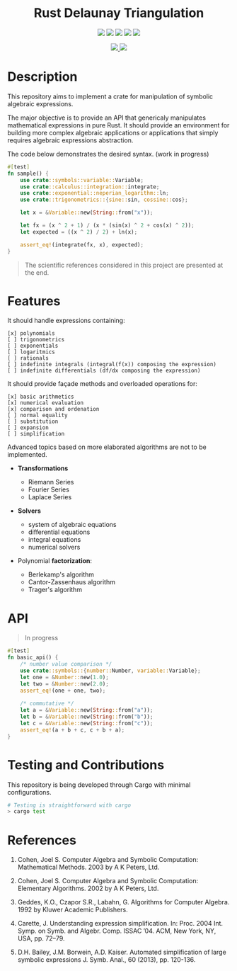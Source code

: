 <html>
<h1 align="center">Rust Delaunay Triangulation</h1>
<p align="center" >

<img src="https://img.shields.io/badge/Language-Rust-red.svg" />

<img src="https://img.shields.io/github/license/nelsonatgithub/ncas" />

<img src="https://img.shields.io/github/issues/nelsonatgithub/ncas" />

<img src="https://img.shields.io/github/stars/nelsonatgithub/ncas" />

<img src="https://img.shields.io/github/forks/nelsonatgithub/ncas" />

</p>
<p align="center" >

<a href="https://travis-ci.org/github/nelsonatgithub/ncas">
  <img src="https://travis-ci.org/nelsonatgithub/ncas.svg?branch=dev" />
</a>

<a href="https://codecov.io/gh/nelsonatgithub/ncas">
  <img src="https://codecov.io/gh/nelsonatgithub/ncas/branch/dev/graph/badge.svg" />
</a>

</p>

</html>

# Description

This repository aims to implement a crate for manipulation of symbolic algebraic expressions.

The major objective is to provide an API that genericaly manipulates mathematical expressions in pure Rust. It should provide an environment for building more complex algebraic applications or applications that simply requires algebraic expressions abstraction.

The code below demonstrates the desired syntax. (work in progress)

``` rust
#[test]
fn sample() {
    use crate::symbols::variable::Variable;
    use crate::calculus::integration::integrate;
    use crate::exponential::neperian_logarithm::ln;
    use crate::trigonometrics::{sine::sin, cossine::cos};

    let x = &Variable::new(String::from("x"));

    let fx = (x ^ 2 + 1) / (x * (sin(x) ^ 2 + cos(x) ^ 2));
    let expected = ((x ^ 2) / 2) + ln(x);

    assert_eq!(integrate(fx, x), expected);
}
```

> The scientific references considered in this project are presented at the end.

# Features

It should handle expressions containing:

    [x] polynomials
    [ ] trigonometrics
    [ ] exponentials
    [ ] logaritmics
    [ ] rationals
    [ ] indefinite integrals (integral(f(x)) composing the expression)
    [ ] indefinite differentials (df/dx composing the expression)

It should provide façade methods and overloaded operations for:

    [x] basic arithmetics
    [x] numerical evaluation
    [x] comparison and ordenation
    [ ] normal equality
    [ ] substitution
    [ ] expansion
    [ ] simplification

Advanced topics based on more elaborated algorithms are not to be implemented.

* **Transformations** 
    - Riemann Series
    - Fourier Series
    - Laplace Series

* **Solvers** 
    - system of algebraic equations
    - differential equations
    - integral equations
    - numerical solvers

* Polynomial **factorization**:
    - Berlekamp's algorithm
    - Cantor-Zassenhaus algorithm
    - Trager's algorithm

# API

> In progress

```rust
#[test]
fn basic_api() {
    /* number value comparison */
    use crate::symbols::{number::Number, variable::Variable};
    let one = &Number::new(1.0);
    let two = &Number::new(2.0);
    assert_eq!(one + one, two);
    
    /* commutative */
    let a = &Variable::new(String::from("a"));
    let b = &Variable::new(String::from("b"));
    let c = &Variable::new(String::from("c"));
    assert_eq!(a + b + c, c + b + a);
}
```

# Testing and Contributions

This repository is being developed through Cargo with minimal configurations.

``` bash
# Testing is straightforward with cargo
> cargo test
```

# References

1. Cohen, Joel S. Computer Algebra and Symbolic Computation: Mathematical Methods. 2003 by A K Peters, Ltd.

2. Cohen, Joel S. Computer Algebra and Symbolic Computation: Elementary Algorithms. 2002 by A K Peters, Ltd.

3. Geddes, K.O., Czapor S.R., Labahn, G. Algorithms for Computer Algebra. 1992 by Kluwer Academic Publishers.

4. Carette, J. Understanding expression simplification. In: Proc. 2004 Int. Symp. on Symb. and Algebr. Comp. ISSAC ’04. ACM, New York, NY, USA, pp. 72–79.

5. D.H. Bailey, J.M. Borwein, A.D. Kaiser. Automated simplification of large symbolic expressions J. Symb. Anal., 60 (2013), pp. 120-136.
